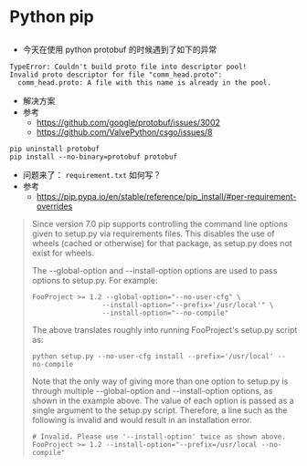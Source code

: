 # Python pip

## 

- 今天在使用 python protobuf 的时候遇到了如下的异常  

```
TypeError: Couldn't build proto file into descriptor pool!
Invalid proto descriptor for file "comm_head.proto":
  comm_head.proto: A file with this name is already in the pool.
```

- 解决方案
- 参考
    - <https://github.com/google/protobuf/issues/3002>
    - <https://github.com/ValvePython/csgo/issues/8>

```
pip uninstall protobuf
pip install --no-binary=protobuf protobuf
```

- 问题来了： `requirement.txt` 如何写？
- 参考
    - <https://pip.pypa.io/en/stable/reference/pip_install/#per-requirement-overrides>

>Since version 7.0 pip supports controlling the command line options given to setup.py via requirements files. This disables the use of wheels (cached or otherwise) for that package, as setup.py does not exist for wheels.
>
>The --global-option and --install-option options are used to pass options to setup.py. For example:
>
>```
>FooProject >= 1.2 --global-option="--no-user-cfg" \
>                  --install-option="--prefix='/usr/local'" \
>                  --install-option="--no-compile"
>```
>The above translates roughly into running FooProject's setup.py script as:
>
>```
>python setup.py --no-user-cfg install --prefix='/usr/local' --no-compile
>```
>Note that the only way of giving more than one option to setup.py is through multiple --global-option and --install-option options, as shown in the example above. The value of each option is passed as a single argument to the setup.py script. Therefore, a line such as the following is invalid and would result in an installation error.
>
>```
># Invalid. Please use '--install-option' twice as shown above.
>FooProject >= 1.2 --install-option="--prefix=/usr/local --no-compile"
>```




